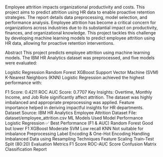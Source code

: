 Employee attrition impacts organizational productivity and costs. This project aims to predict attrition using HR data to enable proactive retention strategies. The report details data preprocessing, model selection, and performance analysis. Employee attrition has become a critical concern for organizations across industries due to its substantial impact on productivity, finances, and organizational knowledge. This project tackles this challenge by developing machine learning models to predict employee attrition using HR data, allowing for proactive retention interventions.

Abstract
This project predicts employee attrition using machine learning models. The IBM HR Analytics dataset was preprocessed, and five models were evaluated:

Logistic Regression
Random Forest
XGBoost
Support Vector Machine (SVM)
K-Nearest Neighbors (KNN)
Logistic Regression achieved the highest performance with:

F1 Score: 0.4211
ROC AUC Score: 0.7707
Key Insights:
Overtime, Monthly Income, and Job Role significantly affect attrition.
The dataset was highly imbalanced and appropriate preprocessing was applied.
Feature importance helped in deriving impactful insights for HR departments.
Dataset
Source: IBM HR Analytics Employee Attrition Dataset
File: dataset/employee_attrition.csv
ML Models Used
Model	Performance
Logistic Regression	✅ Best Performance (F1 & AUC)
Random Forest	Good but lower F1
XGBoost	Moderate
SVM	Low recall
KNN	Not suitable for imbalance
Preprocessing
Label Encoding & One-Hot Encoding
Handling Imbalanced Data using Resampling Techniques
Feature Scaling
Train-Test Split (80:20)
Evaluation Metrics
F1 Score
ROC-AUC Score
Confusion Matrix
Classification Report
